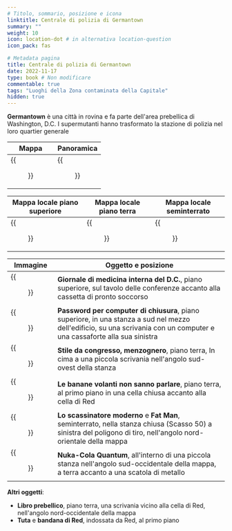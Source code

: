 ```yaml
---
# Titolo, sommario, posizione e icona
linktitle: Centrale di polizia di Germantown
summary: ""
weight: 10
icon: location-dot # in alternativa location-question
icon_pack: fas

# Metadata pagina
title: Centrale di polizia di Germantown
date: 2022-11-17
type: book # Non modificare
commentable: true
tags: "Luoghi della Zona contaminata della Capitale"
hidden: true
---
```


<div class="fo3">


**Germantown** è una città in rovina e fa parte dell'area prebellica di Washington, D.C. I supermutanti hanno trasformato la stazione di polizia nel loro quartier generale 


| Mappa                                            | Panoramica                                   |
| ------------------------------------------------ | -------------------------------------------- |
| {{<figure src="fo3/Germantown_Police_HQ_loc.webp">}} | {{<figure src="fo3/Germantown_Police_HQ.webp">}} |

| Mappa locale piano superiore                         | Mappa locale piano terra                                | Mappa locale seminterrato                           |
| ---------------------------------------------------- | ------------------------------------------------------- | --------------------------------------------------- |
| {{<figure src="fo3/Germantown_PHQ_top_floor_map.webp">}} | {{<figure src="fo3/Germantown_PHQ_ground_floor_map.webp">}} | {{<figure src="fo3/Germantown_PHQ_basement_map.webp">}} |

| Immagine                                                          | Oggetto e posizione                                                                                                                                                       |
| ----------------------------------------------------------------- | ------------------------------------------------------------------------------------------------------------------------------------------------------------------------- |
| {{<figure src="fo3/DC_Journal_of_IM_Germantown_Police_HQ.webp">}}     | **Giornale di medicina interna del D.C.**, piano superiore, sul tavolo delle conferenze accanto alla cassetta di pronto soccorso                                          |
| {{<figure src="fo3/Germantown_Police_HQ_Password.webp">}}             | **Password per computer di chiusura**, piano superiore, in una stanza a sud nel mezzo dell'edificio, su una scrivania con un computer  e una cassaforte alla sua sinistra |
| {{<figure src="fo3/FO3_LCS_Germantown_Police_HQ.webp">}}              | **Stile da congresso, menzognero**, piano terra, In cima a una piccola scrivania nell'angolo sud-ovest della stanza                                                       |
| {{<figure src="fo3/Flying_bananas_cant_talk.webp">}}                  | **Le banane volanti non sanno parlare**, piano terra, al primo piano in una cella chiusa accanto alla cella di Red                                                        |
| {{<figure src="fo3/Tumblers_and_Fat_Man_Germantown_Police_HQ.webp">}} | **Lo scassinatore moderno** e **Fat Man**, seminterrato, nella stanza chiusa (Scasso 50) a sinistra del poligono di tiro, nell'angolo nord-orientale della mappa                        |
| {{<figure src="fo3/NCQ_Germantown.jpg">}}  | **Nuka-Cola Quantum**, all'interno di una piccola stanza nell'angolo sud-occidentale della mappa, a terra accanto a una scatola di metallo  |

**Altri oggetti**:
- **Libro prebellico**, piano terra, una scrivania vicino alla cella di Red, nell'angolo nord-occidentale della mappa
- **Tuta** e **bandana di Red**, indossata da Red, al primo piano



</div>

